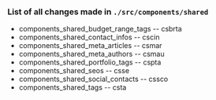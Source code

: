 ### List of all changes made in `./src/components/shared`

- components_shared_budget_range_tags -- csbrta
- components_shared_contact_infos -- cscin
- components_shared_meta_articles -- csmar
- components_shared_meta_authors -- csmau
- components_shared_portfolio_tags -- cspta
- components_shared_seos -- csse
- components_shared_social_contacts -- cssco
- components_shared_tags -- csta
